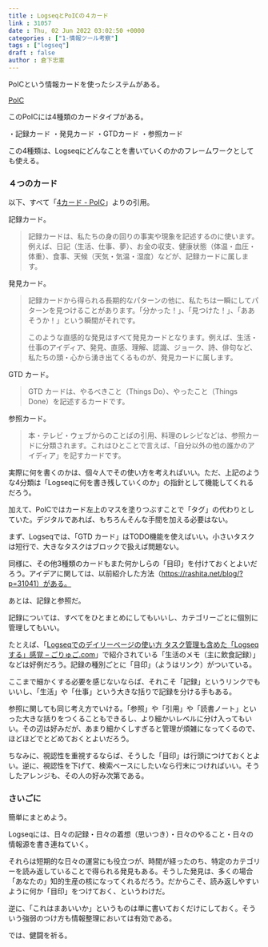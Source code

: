 ```yaml
---
title : LogseqとPoICの４カード
link : 31057
date : Thu, 02 Jun 2022 03:02:50 +0000
categories : ["1-情報ツール考察"]
tags : ["logseq"]
draft : false
author : 倉下忠憲
---
```


PoICという情報カードを使ったシステムがある。

<a href="https://scrapbox.io/poic/">PoIC</a>

このPoICには4種類のカードタイプがある。

・記録カード
・発見カード
・GTDカード
・参照カード

この4種類は、Logseqにどんなことを書いていくのかのフレームワークとしても使える。

<h3>４つのカード</h3>

以下、すべて「<a href="https://scrapbox.io/poic/4%E3%82%AB%E3%83%BC%E3%83%89">4カード - PoIC</a>」よりの引用。

記録カード。

<blockquote>
記録カードは、私たちの身の回りの事実や現象を記述するのに使います。例えば、日記（生活、仕事、夢）、お金の収支、健康状態（体温・血圧・体重）、食事、天候（天気・気温・湿度）などが、記録カードに属します。
</blockquote>

発見カード。

<blockquote>
記録カードから得られる長期的なパターンの他に、私たちは一瞬にしてパターンを見つけることがあります。「分かった！」、「見つけた！」、「ああそうか！」という瞬間がそれです。

このような直感的な発見はすべて発見カードとなります。例えば、生活・仕事のアイディア、発見、直感、理解、認識、ジョーク、詩、俳句など、私たちの頭・心から湧き出てくるものが、発見カードに属します。
</blockquote>

GTD カード。

<blockquote>
GTD カードは、やるべきこと（Things Do）、やったこと（Things Done）を記述するカードです。
</blockquote>

参照カード。

<blockquote>
本・テレビ・ウェブからのことばの引用、料理のレシピなどは、参照カードに分類されます。これはひとことで言えば、「自分以外の他の誰かのアイディア」を記すカードです。
</blockquote>

実際に何を書くのかは、個々人でその使い方を考えればいい。ただ、上記のような4分類は「Logseqに何を書き残していくのか」の指針として機能してくれるだろう。

加えて、PoICではカード左上のマスを塗りつぶすことで「タグ」の代わりとしていた。デジタルであれば、もちろんそんな手間を加える必要はない。

まず、Logseqでは、「GTD カード」はTODO機能を使えばいい。小さいタスクは短行で、大きなタスクはブロックで扱えば問題ない。

同様に、その他3種類のカードもまた何かしらの「目印」を付けておくとよいだろう。アイデアに関しては、以前紹介した方法（https://rashita.net/blog/?p=31041）がある。

あとは、記録と参照だ。

記録については、すべてをひとまとめにしてもいいし、カテゴリーごとに個別に管理してもいい。

たとえば、「<a href="https://goryugo.com/20220526/logseq-daily/">Logseqでのデイリーページの使い方 タスク管理も含めた「Logseqする」感覚 – ごりゅご.com</a>」で紹介されている「生活のメモ（主に飲食記録）」などは好例だろう。記録の種別ごとに「目印」（ようはリンク）がついている。

ここまで細かくする必要を感じないならば、それこそ「記録」というリンクでもいいし、「生活」や「仕事」という大きな括りで記録を分ける手もある。

参照に関しても同じ考え方でいける。「参照」や「引用」や「読書ノート」といった大きな括りをつくることもできるし、より細かいレベルに分け入ってもいい。その辺は好みだが、あまり細かくしすぎると管理が煩雑になってくるので、ほどほどでとどめておくとよいだろう。

ちなみに、視認性を重視するならば、そうした「目印」は行頭につけておくとよい。逆に、視認性を下げて、検索ベースにしたいなら行末につければいい。そうしたアレンジも、その人の好み次第である。

<h3>さいごに</h3>

簡単にまとめよう。

Logseqには、日々の記録・日々の着想（思いつき）・日々のやること・日々の情報源を書き連ねていく。

それらは短期的な日々の運営にも役立つが、時間が経ったのち、特定のカテゴリーを読み返していることで得られる発見もある。そうした発見は、多くの場合「あなたの」知的生産の核になってくれるだろう。だからこそ、読み返しやすいように何か「目印」をつけておく、というわけだ。

逆に、「これはまあいいか」というものは単に書いておくだけにしておく。そういう強弱のつけ方も情報整理においては有効である。

では、健闘を祈る。
